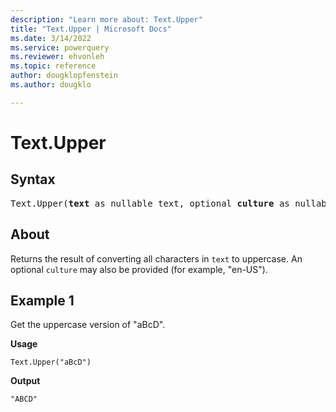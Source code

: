 ```yaml
---
description: "Learn more about: Text.Upper"
title: "Text.Upper | Microsoft Docs"
ms.date: 3/14/2022
ms.service: powerquery
ms.reviewer: ehvonleh
ms.topic: reference
author: dougklopfenstein
ms.author: dougklo

---
```

# Text.Upper

## Syntax

<pre>
Text.Upper(<b>text</b> as nullable text, optional <b>culture</b> as nullable text) as nullable text
</pre>  
  
## About

Returns the result of converting all characters in `text` to uppercase. An optional `culture` may also be provided (for example, "en-US").

## Example 1

Get the uppercase version of "aBcD".

**Usage**

```powerquery-m
Text.Upper("aBcD")
```

**Output**

`"ABCD"`
